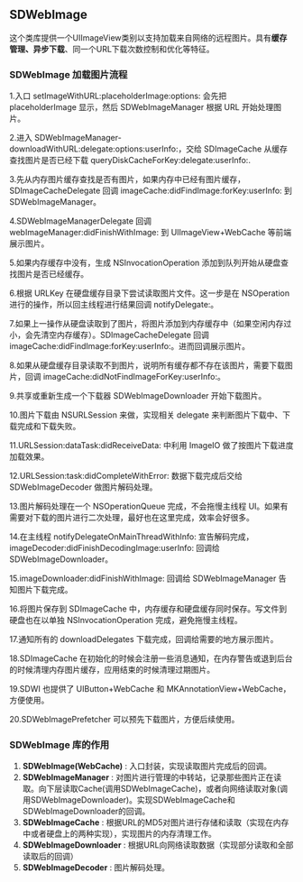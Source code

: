 ## SDWebImage

这个类库提供一个UIImageView类别以支持加载来自网络的远程图片。具有**缓存管理、异步下载**、同一个URL下载次数控制和优化等特征。

### SDWebImage 加载图片流程

1.入口 setImageWithURL:placeholderImage:options: 会先把 placeholderImage 显示，然后 SDWebImageManager 根据 URL 开始处理图片。

2.进入 SDWebImageManager-downloadWithURL:delegate:options:userInfo:，交给 SDImageCache 从缓存查找图片是否已经下载 queryDiskCacheForKey:delegate:userInfo:.

3.先从内存图片缓存查找是否有图片，如果内存中已经有图片缓存，SDImageCacheDelegate 回调 imageCache:didFindImage:forKey:userInfo: 到 SDWebImageManager。

4.SDWebImageManagerDelegate 回调 webImageManager:didFinishWithImage: 到 UIImageView+WebCache 等前端展示图片。

5.如果内存缓存中没有，生成 NSInvocationOperation 添加到队列开始从硬盘查找图片是否已经缓存。

6.根据 URLKey 在硬盘缓存目录下尝试读取图片文件。这一步是在 NSOperation 进行的操作，所以回主线程进行结果回调 notifyDelegate:。

7.如果上一操作从硬盘读取到了图片，将图片添加到内存缓存中（如果空闲内存过小，会先清空内存缓存）。SDImageCacheDelegate 回调 imageCache:didFindImage:forKey:userInfo:。进而回调展示图片。

8.如果从硬盘缓存目录读取不到图片，说明所有缓存都不存在该图片，需要下载图片，回调 imageCache:didNotFindImageForKey:userInfo:。

9.共享或重新生成一个下载器 SDWebImageDownloader 开始下载图片。

10.图片下载由 NSURLSession 来做，实现相关 delegate 来判断图片下载中、下载完成和下载失败。

11.URLSession:dataTask:didReceiveData: 中利用 ImageIO 做了按图片下载进度加载效果。

12.URLSession:task:didCompleteWithError: 数据下载完成后交给 SDWebImageDecoder 做图片解码处理。

13.图片解码处理在一个 NSOperationQueue 完成，不会拖慢主线程 UI。如果有需要对下载的图片进行二次处理，最好也在这里完成，效率会好很多。

14.在主线程 notifyDelegateOnMainThreadWithInfo: 宣告解码完成，imageDecoder:didFinishDecodingImage:userInfo: 回调给 SDWebImageDownloader。

15.imageDownloader:didFinishWithImage: 回调给 SDWebImageManager 告知图片下载完成。

16.将图片保存到 SDImageCache 中，内存缓存和硬盘缓存同时保存。写文件到硬盘也在以单独 NSInvocationOperation 完成，避免拖慢主线程。

17.通知所有的 downloadDelegates 下载完成，回调给需要的地方展示图片。

18.SDImageCache 在初始化的时候会注册一些消息通知，在内存警告或退到后台的时候清理内存图片缓存，应用结束的时候清理过期图片。

19.SDWI 也提供了 UIButton+WebCache 和 MKAnnotationView+WebCache，方便使用。

20.SDWebImagePrefetcher 可以预先下载图片，方便后续使用。

### SDWebImage 库的作用

1. **SDWebImage(WebCache)** : 入口封装，实现读取图片完成后的回调。
2. **SDWebImageManager** : 对图片进行管理的中转站，记录那些图片正在读取。向下层读取Cache(调用SDWebImageCache)，或者向网络读取对象(调用SDWebImageDownloader)。实现SDWebImageCache和SDWebImageDownloader的回调。
3. **SDWebImageCache** : 根据URL的MD5对图片进行存储和读取（实现在内存中或者硬盘上的两种实现），实现图片的内存清理工作。
4. **SDWebImageDownloader** : 根据URL向网络读取数据（实现部分读取和全部读取后的回调）
5. **SDWebImageDecoder** : 图片解码处理。


